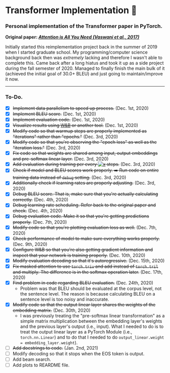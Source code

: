 # Transformer Implementation :car:

### Personal implementation of the Transformer paper in PyTorch.

**Original paper: [_Attention is All You Need (Vaswani et al., 2017)_](https://arxiv.org/pdf/1706.03762.pdf)**

Initially started this reimplementation project back in the summer of 2019 when I started graduate school. My programming/computer science background back then was _extremely_ lacking and therefore I wasn't able to complete this. Came back after a long hiatus and took it up as a side project during the fall semester of 2020. Managed to finally finish the main bulk of it (achieved the initial goal of 30.0+ BLEU) and just going to maintain/improve it now.

---

### To-Do.

- [x] ~~Implement data parallelism to speed up process.~~ (Dec. 1st, 2020)
- [x] ~~Implement BLEU score.~~ (Dec. 1st, 2020)
- [x] ~~Implement evaluation code.~~ (Dec. 1st, 2020)
- [x] ~~Visualize results using [W&B](https://www.wandb.com/) or another tool.~~ (Dec. 1st, 2020)
- [x] ~~Modify code so that warmup steps are properly implemented as "iterations" rather than "epochs."~~ (Dec. 3rd, 2020)
- [x] ~~Modify code so that you're observing the "epoch loss" as well as the "iteration loss."~~ (Dec. 3rd, 2020)
- [x] ~~Fix code so that weights are shared among input, output embeddings and pre-softmax linear layer.~~ (Dec. 3rd, 2020)
- [x] ~~Add evaluation during training per every <a href="https://www.codecogs.com/eqnedit.php?latex=x" target="_blank"><img src="https://latex.codecogs.com/gif.latex?x" title="x" /></a> steps.~~ (Dec. 3rd, 2020)
- [x] ~~Check if model and BLEU scores work properly. :arrow_right: Run code on entire training data instead of `debug` setting.~~ (Dec. 3rd, 2020)
- [x] ~~Additionally check if learning rates are properly adjusting.~~ (Dec. 3rd, 2020)
- [x] ~~Debug BLEU score. That is, make sure that you're actually calculating correctly.~~ (Dec. 4th, 2020)
- [x] ~~Debug learning rate scheduling. Refer back to the original paper and check.~~ (Dec. 4th, 2020)
- [x] ~~Debug evaluation code. Make it so that you're getting predictions properly.~~ (Dec. 7th, 2020)
- [x] ~~Modify code so that you're plotting evaluation loss as well.~~ (Dec. 7th, 2020)
- [x] ~~Check performance of model to make sure everything works properly.~~ (Dec. 9th, 2020)
- [x] ~~Configure W&B so that you're also getting gradient information and inspect that your network is training properly.~~ (Dec. 10th, 2020)
- [x] ~~Modify evaluation decoding so that it's autoregressive.~~ (Dec. 15th, 2020)
- [x] ~~Fix masked attention to use `torch.triu` and add instead of `torch.tril` and multiply. The difference is in the softmax operation later.~~ (Dec. 17th, 2020)
- [x] ~~Find problem in code regarding BLEU evaluation.~~ (Dec. 24th, 2020)
  - Problem was that BLEU should be evaluated at the corpus level, not the sentence level. The reason is because calculating BLEU on a sentence level is too noisy and inaccurate.
- [x] ~~Modify code so that the output linear layer shares the weights of the embedding matrix.~~ (Dec. 30th, 2020)
  - I was previously treating the "pre-softmax linear transformation" as a simple matrix multiplication between the embedding layer's weights and the previous layer's output (i.e., input). What I needed to do is to treat the output linear layer as a PyTorch Module (i.e., `torch.nn.Linear`) and to do that I needed to do `output_linear.weight = embedding_layer.weight`).
- [ ] ~~Add docstrings to code.~~ (Jan. 2nd, 2021)
- [ ] Modify decoding so that it stops when the EOS token is output.
- [ ] Add beam search.
- [ ] Add plots to REARDME file.
